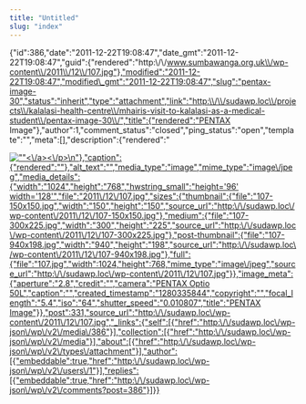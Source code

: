 ```yaml
---
title: "Untitled"
slug: "index"
---
```


{"id":386,"date":"2011-12-22T19:08:47","date\_gmt":"2011-12-22T19:08:47","guid":{"rendered":"http:\\/\\/www.sumbawanga.org.uk\\/wp-content\\/2011\\/12\\/107.jpg"},"modified":"2011-12-22T19:08:47","modified\_gmt":"2011-12-22T19:08:47","slug":"pentax-image-30","status":"inherit","type":"attachment","link":"http:\\/\\/sudawp.loc\\/projects\\/kalalasi-health-centre\\/mhairis-visit-to-kalalasi-as-a-medical-student\\/pentax-image-30\\/","title":{"rendered":"PENTAX Image"},"author":1,"comment\_status":"closed","ping\_status":"open","template":"","meta":\[\],"description":{"rendered":"

[![\"\"](\"http:\/\/sudawp.loc\/wp-content\/2011\/12\/107-300x225.jpg\")<\\/a><\\/p>\\n"},"caption":{"rendered":""},"alt\_text":"","media\_type":"image","mime\_type":"image\\/jpeg","media\_details":{"width":"1024","height":"768","hwstring\_small":"height='96' width='128'","file":"2011\\/12\\/107.jpg","sizes":{"thumbnail":{"file":"107-150x150.jpg","width":"150","height":"150","source\_url":"http:\\/\\/sudawp.loc\\/wp-content\\/2011\\/12\\/107-150x150.jpg"},"medium":{"file":"107-300x225.jpg","width":"300","height":"225","source\_url":"http:\\/\\/sudawp.loc\\/wp-content\\/2011\\/12\\/107-300x225.jpg"},"post-thumbnail":{"file":"107-940x198.jpg","width":"940","height":"198","source\_url":"http:\\/\\/sudawp.loc\\/wp-content\\/2011\\/12\\/107-940x198.jpg"},"full":{"file":"107.jpg","width":1024,"height":768,"mime\_type":"image\\/jpeg","source\_url":"http:\\/\\/sudawp.loc\\/wp-content\\/2011\\/12\\/107.jpg"}},"image\_meta":{"aperture":"2.8","credit":"","camera":"PENTAX Optio 50L","caption":"","created\_timestamp":"1280335844","copyright":"","focal\_length":"5.4","iso":"64","shutter\_speed":"0.010807","title":"PENTAX Image"}},"post":331,"source\_url":"http:\\/\\/sudawp.loc\\/wp-content\\/2011\\/12\\/107.jpg","\_links":{"self":\[{"href":"http:\\/\\/sudawp.loc\\/wp-json\\/wp\\/v2\\/media\\/386"}\],"collection":\[{"href":"http:\\/\\/sudawp.loc\\/wp-json\\/wp\\/v2\\/media"}\],"about":\[{"href":"http:\\/\\/sudawp.loc\\/wp-json\\/wp\\/v2\\/types\\/attachment"}\],"author":\[{"embeddable":true,"href":"http:\\/\\/sudawp.loc\\/wp-json\\/wp\\/v2\\/users\\/1"}\],"replies":\[{"embeddable":true,"href":"http:\\/\\/sudawp.loc\\/wp-json\\/wp\\/v2\\/comments?post=386"}\]}}](http:\/\/sudawp.loc\/wp-content\/2011\/12\/107.jpg)